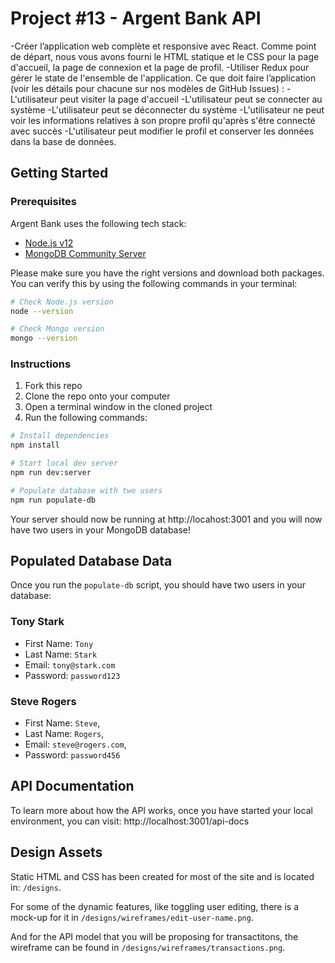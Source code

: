 # Project #13 - Argent Bank API

-Créer l’application web complète et responsive avec React. Comme point de départ, nous vous avons fourni le HTML statique et le CSS pour la page d'accueil, la page de connexion et la page de profil.
-Utiliser Redux pour gérer le state de l'ensemble de l'application.
Ce que doit faire l’application (voir les détails pour chacune sur nos modèles de GitHub Issues) :
-L'utilisateur peut visiter la page d'accueil
-L'utilisateur peut se connecter au système
-L'utilisateur peut se déconnecter du système
-L'utilisateur ne peut voir les informations relatives à son propre profil qu'après s'être connecté avec succès
-L'utilisateur peut modifier le profil et conserver les données dans la base de données. 

## Getting Started

### Prerequisites

Argent Bank uses the following tech stack:

- [Node.js v12](https://nodejs.org/en/)
- [MongoDB Community Server](https://www.mongodb.com/try/download/community)

Please make sure you have the right versions and download both packages. You can verify this by using the following commands in your terminal:

```bash
# Check Node.js version
node --version

# Check Mongo version
mongo --version
```

### Instructions

1. Fork this repo
1. Clone the repo onto your computer
1. Open a terminal window in the cloned project
1. Run the following commands:

```bash
# Install dependencies
npm install

# Start local dev server
npm run dev:server

# Populate database with two users
npm run populate-db
```

Your server should now be running at http://locahost:3001 and you will now have two users in your MongoDB database!

## Populated Database Data

Once you run the `populate-db` script, you should have two users in your database:

### Tony Stark

- First Name: `Tony`
- Last Name: `Stark`
- Email: `tony@stark.com`
- Password: `password123`

### Steve Rogers

- First Name: `Steve`,
- Last Name: `Rogers`,
- Email: `steve@rogers.com`,
- Password: `password456`

## API Documentation

To learn more about how the API works, once you have started your local environment, you can visit: http://localhost:3001/api-docs

## Design Assets

Static HTML and CSS has been created for most of the site and is located in: `/designs`.

For some of the dynamic features, like toggling user editing, there is a mock-up for it in `/designs/wireframes/edit-user-name.png`.

And for the API model that you will be proposing for transactitons, the wireframe can be found in `/designs/wireframes/transactions.png`.